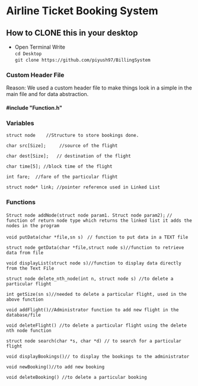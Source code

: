 #			Airline Ticket Booking System

## How to CLONE this in your desktop
* Open Terminal
Write  
`cd Desktop`   
`git clone https://github.com/piyush97/BillingSystem`
### Custom Header File

Reason: We used a custom header file to make things look in a simple in the main file and for data abstraction.

#### #include  "Function.h"

### Variables

`struct node 	//Structure to store bookings done.`

`char src[Size];	 //source of the flight`

`char dest[Size];	// destination of the flight`

 `char time[5];	//block time of the flight`

`int fare; 	//fare of the particular flight`

`struct node* link; //pointer reference used in Linked List`


### Functions

`Struct node addNode(struct node param1. Struct node param2);`
`// function of return node type which returns the linked list it adds the nodes in the program`

`void putData(char *file,sn s) `
`// function to put data in a TEXT file `

`struct node getData(char *file,struct node s)//function to retrieve data from file`

`void displayList(struct node s)//function to display data directly from the Text File`

`struct node delete_nth_node(int n, struct node s) //to delete a particular flight`

`int getSize(sn s)//needed to delete a particular flight, used in the above function`

`void addFlight()//Administrator function to add new flight in the database/file`

`void deleteFlight() //to delete a particular flight using the delete nth node function`

`struct node search(char *s, char *d) // to search for a particular flight`

`void displayBookings()// to display the bookings to the administrator`

`void newBooking()//to add new booking `

`void deleteBooking() //to delete a particular booking`




